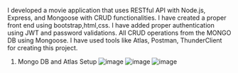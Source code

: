 I developed a movie application that uses  RESTful API with Node.js, Express, and Mongoose with CRUD functionalities.
I have created a proper front end using bootstrap,html,css. I have added proper authentication  using JWT and password validations.
All CRUD operations from the MONGO DB using Mongoose. I have used tools like Atlas, Postman, ThunderClient for creating this project.

1. Mongo DB and Atlas Setup
![image](https://user-images.githubusercontent.com/119617848/210272716-3ed71e38-ebcb-4db7-93b6-42ccd0945789.png)
![image](https://user-images.githubusercontent.com/119617848/210272828-7a112aa2-1a9c-4d54-b4cc-1f4c4eebc5b5.png)
![image](https://user-images.githubusercontent.com/119617848/210272854-e4593732-64fb-4c19-b5eb-71d9e47983d1.png)







